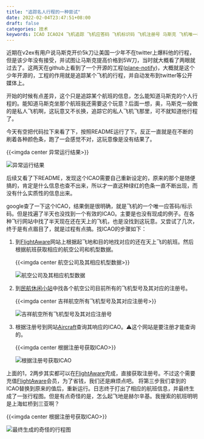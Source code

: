 ```yaml
---
title: "追踪名人行程的一种尝试"
date: 2022-02-04T23:47:51+08:00
draft: false
categories: 技术
keywords: ICAO ICAO24 飞机追踪 飞机应答码 飞机标识码 飞机注册号 马斯克 飞机唯一标识符 
---
```

近期在v2ex有用户说马斯克开价5k刀让美国一少年不在twitter上爆料他的行程，但是该少年没有接受，并试图让马斯克提高价格到5W刀，当时就大概看了两眼就过去了。这两天在github上看到了一个开源的工程([plane-notify](https://github.com/Jxck-S/plane-notify))，大概就是这个少年开源的，工程的作用就是追踪某个飞机的行程，并自动发布到twitter等公开媒体上。

开始的时候有点差异，这个只是追踪某个航班的信息，怎么能知道马斯克的个人行程的。能知道马斯克坐那个航班我还需要这个玩意？后面一想，奥，马斯克一般做的是私人飞机啊，这玩意又不长换，追踪它的私人飞机飞那里，可不就知道他行程了。

今天有空把代码拉下来看了下，按照README运行了下。反正一直就是在不断的刷着各种颜色条，跑了一会感觉不对，这玩意像是没有结果了。

{{<imgda center 异常运行结果>}}

![异常运行结果](/img/WX20220204-190440@2x.png)

后续又看了下README，发现这个ICAO需要自己重新设定的，原来的那个是随便搞的，肯定是什么信息也查不出来，所以才一直这种绿红的色条一直不断出现，而没有什么实质性的信息出来。

google查了一下这个ICAO，结果倒是很明确，就是飞机的一个唯一应答码/标示码。但是找遍了半天也没找到一个有效的ICAO。主要是也没有现成的例子。在各种飞行网站中找了半天现在还在天上的飞机，也是没找到这玩意。又尝试了几次，终于是有点眉目了，就是过程有点搞。找ICAO的步骤如下：

1. 到[FlightAware](https://zh.flightaware.com/live/findflight?origin=ZSSS&destination=ZJSY)网站上根据起飞地和目的地找对应的还在天上飞的航班。然后根据航班获取相应的航空公司和机型数据。
    
    {{<imgda center 航空公司及其相应机型数据>}}

    ![航空公司及其相应机型数据](/img/WX20220204-192615@2x.png)
<p style="text-align:center;font-size:0.5em" ></p>

2. 到[民航休闲小站](http://www.xmyzl.com/?mod=jidui_show&id=52&typeid=1)中找各个航空公司目前所有的飞机型号及其对应的注册号。

    {{<imgda center 吉祥航空所有飞机型号及其对应注册号>}}

    ![吉祥航空所有飞机型号及其对应注册号](/img/WX20220204-193022@2x.png)
3. 根据注册号到网站[Aircraft](http://www.airframes.org/)查询其响应的ICAO。⚠️这个网站是要注册才能查询的。
   
    {{<imgda center 根据注册号获取ICAO>}}

    ![根据注册号获取ICAO](/img/WX20220204-193222@2x.png)

上面的1，2两步其实都可以在[FlightAware](https://zh.flightaware.com/live/findflight?origin=ZSSS&destination=ZJSY)完成，直接获取注册号。不过这个需要充值[FlightAware](https://zh.flightaware.com/live/findflight?origin=ZSSS&destination=ZJSY)会员，为了省钱，我们还是麻烦点吧。
将第三步我们拿到的ICAO替换到原来的值后，重新运行。日志终于打出了相应的航班信息，并最终生成了一张行程图。但是有点奇怪的是，怎么起飞地是赫尔辛基。我搜索的航班明明是上海虹桥到三亚啊？

{{<imgda center 根据注册号获取ICAO>}}

![最终生成的奇怪的行程图](/img/tmpdthhr77h.png)
